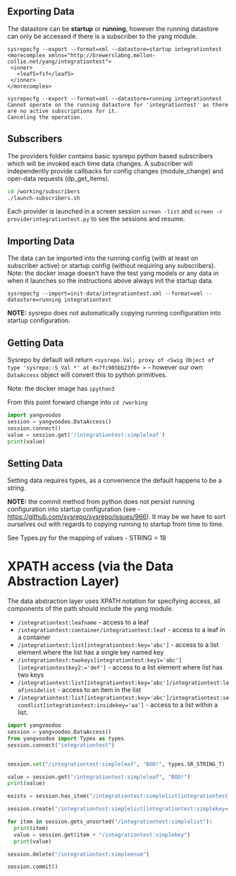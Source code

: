 
## Exporting Data

The datastore can be **startup** or **running**, however the running datastore can only be accessed if there is a subscriber to the yang module.

```
sysrepocfg --export --format=xml --datastore=startup integrationtest
<morecomplex xmlns="http://brewerslabng.mellon-collie.net/yang/integrationtest">
 <inner>
   <leaf5>fsf</leaf5>
 </inner>
</morecomplex>

sysrepocfg --export --format=xml --datastore=running integrationtest
Cannot operate on the running datastore for 'integrationtest' as there are no active subscriptions for it.
Canceling the operation.
```

## Subscribers

The providers folder contains basic sysrepo python based subscribers which will be invoked each time data changes. A subscriber will independently provide callbacks for config changes (module_change) and oper-data requests (dp_get_items).

```bash
cd /working/subscribers
./launch-subscribers.sh
```

Each provider is launched in a screen session `screen -list` and `screen -r providerintegrationtest.py` to see the sessions and resume.


## Importing Data

The data can be imported into the running config (with at least on subscriber active) or startup config (without requiring any subscribers). Note: the docker image doesn't have the test yang models or any data in when it launches so the instructions above always init the startup data.

```
sysrepocfg --import=init-data/integrationtest.xml --format=xml --datastore=running integrationtest
```

**NOTE:** sysrepo does not automatically copying running configuration into startup configuration.


## Getting Data

Sysrepo by default will return `<sysrepo.Val; proxy of <Swig Object of type 'sysrepo::S_Val *' at 0x7fc985bb23f0> >` - however our own `DataAccess` object will convert this to python primitives.

Note: the docker image has `ipython3`

From this point forward change into `cd /working`

```python
import yangvoodoo
session = yangvoodoo.DataAccess()
session.connect()
value = session.get('/integrationtest:simpleleaf')
print(value)
```


## Setting Data

Setting data requires types, as a convenience the default happens to be a string.

**NOTE:** the commit method from python does not persist running configuration into startup configuration (see - https://github.com/sysrepo/sysrepo/issues/966). It may be we have to sort ourselves out with regards to copying running to startup from time to time.

See Types.py for the mapping of values - STRING = 18




# XPATH access (via the Data Abstraction Layer)

The data abstraction layer uses XPATH notation for specifying access, all components of the path should include the yang module.

- `/integrationtest:leafname` - access to a leaf
- `/integrationtest:container/integrationtest:leaf` - access to a leaf in a container
- `/integrationtest:list[integrationtest:key='abc']` - access to a list element where the list has a single key named key
- `/integrationtest:twokeys[integrationtest:key1='abc'][integrationtestkey2:='def']` - access to a list element where list has two keys
- `/integrationtest:list[integrationtest:key='abc']/integrationtest:leafinsidelist` - access to an item in the list
- `/integrationtest:list[integrationtest:key='abc']/integrationtest:secondlist[integrationtest:insidekey='aa']` - access to a list within a list.


```python
import yangvoodoo
session = yangvoodoo.DataAccess()
from yangvoodoo import Types as types
session.connect("integrationtest")


session.set("/integrationtest:simpleleaf", "BOO!", types.SR_STRING_T)

value = session.get("/integrationtest:simpleleaf", "BOO!")
print(value)

exists = session.has_item("/integrationtest:simplelist[integrationtest:simplekey='abc123']")

session.create("/integrationtest:simplelist[integrationtest:simplekey='abc123']")

for item in session.gets_unsorted("/integrationtest:simplelist"):
  print(item)
  value = session.get(item + "/integrationtest:simplekey")
  print(value)

session.delete("/integrationtest:simpleenum")

session.commit()
```
